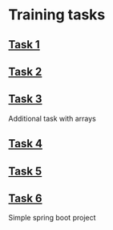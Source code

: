 # Training tasks  
## [Task 1](https://github.com/evgenijaZ/Training-labs/tree/master/src/main/java/edu/training/task01)  
## [Task 2](https://github.com/evgenijaZ/Training-labs/tree/master/src/main/java/edu/training/task02)  
## [Task 3](https://github.com/evgenijaZ/Training-labs/tree/master/src/main/java/edu/training/task03)  
Additional task with arrays  
## [Task 4](https://github.com/evgenijaZ/Training-labs/tree/master/src/main/java/edu/training/task04)
## [Task 5](https://github.com/evgenijaZ/Training-labs/tree/master/src/main/java/edu/training/task05)  
## [Task 6](https://github.com/evgenijaZ/Training-labs/tree/master/src/main/java/edu/training/task06)  
Simple spring boot project  
